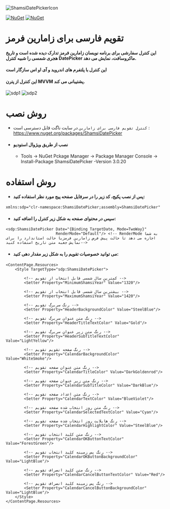 ![ShamsiDatePickerIcon](https://user-images.githubusercontent.com/76768870/188611980-a9c6a0f6-f7bf-4224-a48b-c09fef5b837d.png)

[![NuGet](https://img.shields.io/nuget/v/ShamsiDatePicker.svg)](https://www.nuget.org/packages/ShamsiDatePicker/) 
[![NuGet](https://img.shields.io/nuget/dt/ShamsiDatePicker.svg)](https://www.nuget.org/packages/ShamsiDatePicker/)

# تقویم فارسی برای زامارین فرمز
#### این کنترل سفارشی برای برنامه نویسان زامارین فرمز تدارک دیده شده است و تاریخ هجری شمسی را شبیه کنترل DatePicker ماکروسافت، نمایش می دهد.
#### این کنترل با پلتفرم های اندروید و آی او اس سازگار است
#### این کنترل از پترن MVVM پشتیبانی می کند.


![sdp1](https://user-images.githubusercontent.com/76768870/188799594-599b7007-36ce-49ea-b086-a06c6692cce2.jpg)
![sdp2](https://user-images.githubusercontent.com/76768870/188799712-d23e72fb-634b-494f-a204-6811dedc3b53.jpg)


# روش نصب
- `کنترل تقویم فارسی برای زامارین` در سایت ناگت قابل دسترسی است : https://www.nuget.org/packages/ShamsiDatePicker
- #### نصب از طریق ویژوال استودیو
	- Tools -> NuGet Pckage Manager -> Package Manager Console -> Install-Package ShamsiDatePicker -Version 3.0.20

# روش استفاده
- #### پس از نصب پکیج، کد زیر را در سرفایل صفحه پیج مورد نظر استفاده کنید: 
```xaml
xmlns:sdp="clr-namespace:ShamsiDatePicker;assembly=ShamsiDatePicker" 
```

- #### سپس در محتوای صفحه به شکل زیر کنترل را اضافه کنید:
```xaml
<sdp:ShamsiDatePicker Date="{Binding TargetDate, Mode=TwoWay}"
                      RenderMode="Default"/> <!-- RenderMode به شما اجازه می دهد تا حالت پیش فرض زامارین فرمزیا حالت استاندارد را برای نمایش جعبه متن تاریخ استفاده کنید-->
```

- #### می توانید خصوصیات تقویم را به شکل زیر مقدار دهی کنید:
```xaml
<ContentPage.Resources>
    <Style TargetType="sdp:ShamsiDatePicker">

        <!-- کمترین سال شمسی قابل انتخاب از تقویم -->
        <Setter Property="MinimumShamsiYear" Value="1320"/>

        <!-- بیشترین سال شمسی قابل انتخاب از تقویم -->
        <Setter Property="MaximumShamsiYear" Value="1420"/>
            
        <!-- رنگ سربرگ تقویم -->
        <Setter Property="HeaderBackgroundColor" Value="SteelBlue"/>
            
        <!-- رنگ متن عنوان سربرگ تقویم -->
        <Setter Property="HeaderTitleTextColor" Value="Gold"/>
            
        <!-- رنگ متن زیر عنوان سربرگ تقویم -->
        <Setter Property="HeaderSubTitleTextColor" Value="LightYellow"/>
            
        <!-- رنگ صفحه تقویم تقویم -->
        <Setter Property="CalendarBackgroundColor" Value="WhiteSmoke"/>
            
        <!-- رنگ متن عنوان صفحه تقویم -->
        <Setter Property="CalendarTitleColor" Value="DarkGoldenrod"/>
            
        <!-- رنگ متن زیر عنوان صفحه تقویم -->
        <Setter Property="CalendarSubTitleColor" Value="DarkBlue"/>
            
        <!-- رنگ متن اعداد صفحه تقویم -->
        <Setter Property="CalendarTextColor" Value="BlueViolet"/>
            
        <!-- رنگ متن روز انتخاب شده صفحه تقویم -->
        <Setter Property="CalendarSelectedTextColor" Value="Cyan"/>
            
        <!-- رنگ هایلایت روز انتخاب شده صفحه تقویم -->
        <Setter Property="CalendarHighlightColor" Value="SteelBlue"/>
            
        <!-- رنگ متن کلید انتخاب تقویم -->
        <Setter Property="CalendarOKButtonTextColor" Value="ForestGreen"/>
            
        <!-- رنگ پس زمینه کلید انتخاب تقویم -->
        <Setter Property="CalendarOKButtonBackgroundColor" Value="LightBlue"/>
            
        <!-- رنگ متن کلید انصراف تقویم -->
        <Setter Property="CalendarCancelButtonTextColor" Value="Red"/>
            
        <!-- رنگ پس زمینه کلید انصراف تقویم -->
        <Setter Property="CalendarCancelButtonBackgroundColor" Value="LightBlue"/>
    </Style>
</ContentPage.Resources>
```
